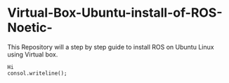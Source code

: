 # Virtual-Box-Ubuntu-install-of-ROS-Noetic-
This Repository will a step by step guide to install ROS on Ubuntu Linux using Virtual box.
``` 
Hi
consol.writeline();

```
